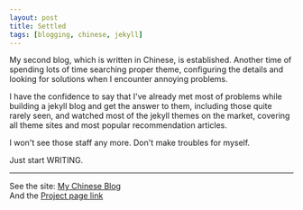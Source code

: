 ```yaml
---
layout: post
title: Settled
tags: [blogging, chinese, jekyll]
---
```


My second blog, which is written in Chinese, is established. Another time of spending lots of time searching proper theme, configuring the details and looking for solutions when I encounter annoying problems. 

I have the confidence to say that I've already met most of problems while building a jekyll blog and get the answer to them, including those quite rarely seen, and watched most of  the jekyll themes on the market,  covering all theme sites and most popular recommendation articles.

I won't see those staff any more. Don't make troubles for myself. 

Just start WRITING. 

---

See the site: [My Chinese Blog](https://liwuqiong.com/blog_zh)
<br>And the [Project page link](https://liwuqiong.com/projects)


